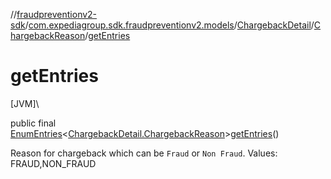 //[fraudpreventionv2-sdk](../../../../index.md)/[com.expediagroup.sdk.fraudpreventionv2.models](../../index.md)/[ChargebackDetail](../index.md)/[ChargebackReason](index.md)/[getEntries](get-entries.md)

# getEntries

[JVM]\

public final [EnumEntries](https://kotlinlang.org/api/latest/jvm/stdlib/kotlin.enums/-enum-entries/index.html)&lt;[ChargebackDetail.ChargebackReason](index.md)&gt;[getEntries](get-entries.md)()

Reason for chargeback which can be `Fraud` or `Non Fraud`. Values: FRAUD,NON_FRAUD

